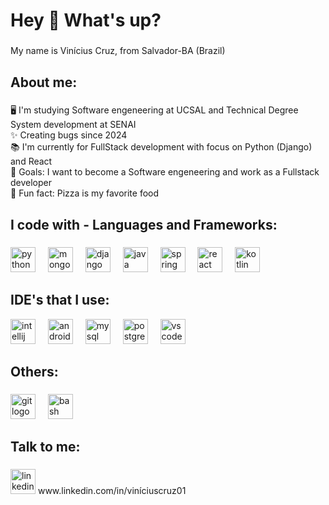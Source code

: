 <h1 align="left">Hey 👋 What's up?</h1>

###

<p align="left">My name is Vinícius Cruz, from Salvador-BA (Brazil)</p>

###

<h2 align="left">About me:</h2>

###

<p align="left"> 🖥️ I'm studying Software engeneering at UCSAL and Technical Degree System development at SENAI <br>✨ Creating bugs since 2024<br>📚 I'm currently for FullStack development with focus on Python (Django) and React<br>🎯 Goals: I want to become a Software engeneering and work as a Fullstack developer <br>🎲 Fun fact: Pizza is my favorite food</p>

###

<h2 align="left">I code with - Languages and Frameworks:</h2>

###

<div align="left">
<img src="https://cdn.jsdelivr.net/gh/devicons/devicon/icons/python/python-original-wordmark.svg" height="40" alt="python logo"  />
<img width="12" />
<img src="https://cdn.jsdelivr.net/gh/devicons/devicon/icons/mongodb/mongodb-plain-wordmark.svg" height="40" alt="mongodb logo"  />
<img width="12" />
<img src="https://cdn.jsdelivr.net/gh/devicons/devicon/icons/django/django-plain-wordmark.svg" height="40" alt="django logo"  />
<img width="12" />
<img src="https://cdn.jsdelivr.net/gh/devicons/devicon/icons/java/java-original-wordmark.svg" height="40" alt="java logo"  />
<img width="12" />
<img src="https://cdn.jsdelivr.net/gh/devicons/devicon/icons/spring/spring-original-wordmark.svg" height="40" alt="spring logo"  />
<img width="12" />
<img src="https://cdn.jsdelivr.net/gh/devicons/devicon/icons/react/react-original-wordmark.svg" height="40" alt="react logo"  />
<img width="12" />
<img src="https://cdn.jsdelivr.net/gh/devicons/devicon/icons/kotlin/kotlin-plain-wordmark.svg" height="40" alt="kotlin logo"  />
<img width="12" />  
</div>

###

<div align="left">
<h2 align="left">IDE's that I use:</h2>
<img src="https://cdn.jsdelivr.net/gh/devicons/devicon/icons/intellij/intellij-original.svg" height="40" alt="intellij logo"  />
<img width="12" />
<img src="https://cdn.jsdelivr.net/gh/devicons/devicon/icons/androidstudio/androidstudio-original.svg" height="40" alt="androidstudio logo"  />
<img width="12" />
<img src="https://cdn.jsdelivr.net/gh/devicons/devicon/icons/mysql/mysql-original-wordmark.svg" height="40" alt="mysql logo"  />
<img width="12" />
<img src="https://cdn.jsdelivr.net/gh/devicons/devicon/icons/postgresql/postgresql-original.svg" height="40" alt="postgresql logo"  />
<img width="12" />
<img src="https://cdn.jsdelivr.net/gh/devicons/devicon/icons/vscode/vscode-original.svg" height="40" alt="vscode logo"  />
</div>

###

<h2 align="left"> Others: </h4>

###

<div align="left">
<img src="https://cdn.jsdelivr.net/gh/devicons/devicon/icons/git/git-plain-wordmark.svg" height="40" alt="git logo"  />
<img width="12" />
<img src="https://cdn.simpleicons.org/gnubash/4EAA25" height="40" alt="bash logo"  />
</div>

###

<h2 align="left"> Talk to me: </h4>

###

<div align="left">
<img src="https://cdn.jsdelivr.net/gh/devicons/devicon/icons/linkedin/linkedin-original.svg" height="40" alt="linkedin logo" /> www.linkedin.com/in/viníciuscruz01
</div>

